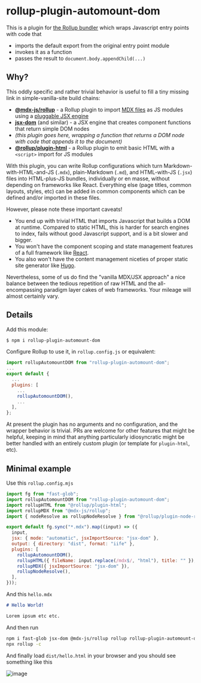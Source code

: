 # rollup-plugin-automount-dom

This is a plugin for [the Rollup bundler](https://rollupjs.org/) which wraps Javascript entry points with code that
- imports the default export from the original entry point module
- invokes it as a function
- passes the result to `document.body.appendChild(...)`

## Why?

This oddly specific and rather trivial behavior is useful to fill a tiny missing link in simple-vanilla-site build chains:
- [**@mdx-js/rollup**](https://mdxjs.com/packages/rollup/) - a Rollup plugin to import [MDX files](https://mdxjs.com/) as JS modules using a [pluggable JSX engine](https://legacy.reactjs.org/blog/2020/09/22/introducing-the-new-jsx-transform.html)
- [**jsx-dom**](https://github.com/alex-kinokon/jsx-dom) (and similar) - a JSX engine that creates component functions that return simple DOM nodes
- _(this plugin goes here, wrapping a function that returns a DOM node with code that appends it to the document)_
- [**@rollup/plugin-html**](https://github.com/rollup/plugins/tree/master/packages/html#readme) - a Rollup plugin to emit basic HTML with a `<script>` import for JS modules

With this plugin, you can write Rollup configurations which turn Markdown-with-HTML-and-JS (`.mdx`), plain-Markdown (`.md`), and HTML-with-JS (`.jsx`) files into HTML-plus-JS bundles, individually or en masse, without depending on frameworks like React. Everything else (page titles, common layouts, styles, etc) can be added in common components which can be defined and/or imported in these files.

However, please note these important caveats!
- You end up with trivial HTML that imports Javascript that builds a DOM at runtime. Compared to static HTML, this is harder for search engines to index, fails without good Javascript support, and is a bit slower and bigger.
- You won't have the component scoping and state management features of a full framework like [React](https://react.dev/).
- You also won't have the content management niceties of proper static site generator like [Hugo](https://gohugo.io/).

Nevertheless, some of us do find the "vanilla MDX/JSX approach" a nice balance between the tedious repetition of raw HTML and the all-encompassing paradigm layer cakes of web frameworks. Your mileage will almost certainly vary.

## Details

Add this module:
```bash
$ npm i rollup-plugin-automount-dom
```

Configure Rollup to use it, in `rollup.config.js` or equivalent:
```js
import rollupAutomountDOM from "rollup-plugin-automount-dom";
...
export default {
  ...
  plugins: [
    ...
    rollupAutomountDOM(),
    ...
  ],
};
```

At present the plugin has no arguments and no configuration, and the wrapper behavior is trivial. PRs are welcome for other features that might be helpful, keeping in mind that anything particularly idiosyncratic might be better handled with an entirely custom plugin (or template for `plugin-html`, etc).

## Minimal example

Use this `rollup.config.mjs`

```js
import fg from "fast-glob";
import rollupAutomountDOM from "rollup-plugin-automount-dom";
import rollupHTML from "@rollup/plugin-html";
import rollupMDX from "@mdx-js/rollup";
import { nodeResolve as rollupNodeResolve } from "@rollup/plugin-node-resolve";

export default fg.sync("*.mdx").map((input) => ({
  input,
  jsx: { mode: "automatic", jsxImportSource: "jsx-dom" },
  output: { directory: "dist", format: "iife" },
  plugins: [
    rollupAutomountDOM(),
    rollupHTML({ fileName: input.replace(/mdx$/, "html"), title: "" }),
    rollupMDX({ jsxImportSource: "jsx-dom" }),
    rollupNodeResolve(),
  ],
}));
```

And this `hello.mdx`

```md
# Hello World!

Lorem ipsum etc etc.
```

And then run

```bash
npm i fast-glob jsx-dom @mdx-js/rollup rollup rollup-plugin-automount-dom @rollup/plugin-html @rollup/plugin-node-resolve
npx rollup -c
```

And finally load `dist/hello.html` in your browser and you should see something like this

![image](https://github.com/user-attachments/assets/5e5ef507-c175-44ec-8318-111a62f9fdd1)
